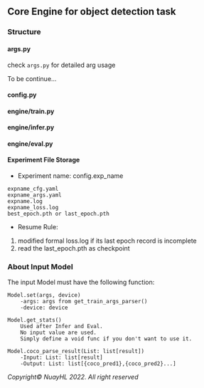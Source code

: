 ## Core Engine for object detection task

### Structure
#### args.py
check `args.py` for detailed arg usage

To be continue...

#### config.py
#### engine/train.py
#### engine/infer.py
#### engine/eval.py


#### Experiment File Storage

- Experiment name: config.exp_name
```
expname_cfg.yaml
expname_args.yaml
expname.log
expname_loss.log
best_epoch.pth or last_epoch.pth
```

- Resume Rule:
 1. modified formal loss.log if its last epoch record is incomplete
 2. read the last_epoch.pth as checkpoint
### About Input Model
The input Model must have the following function:
```
Model.set(args, device)
    -args: args from get_train_args_parser()
    -device: device
```
```
Model.get_stats()
    Used after Infer and Eval.
    No input value are used.
    Simply define a void func if you don't want to use it.
```
```
Model.coco_parse_result(List: list[result])
    -Input: List: list[result]
    -Output: List: list[{coco_pred1},{coco_pred2}...]
```
*Copyright© NuayHL 2022. All right reserved*